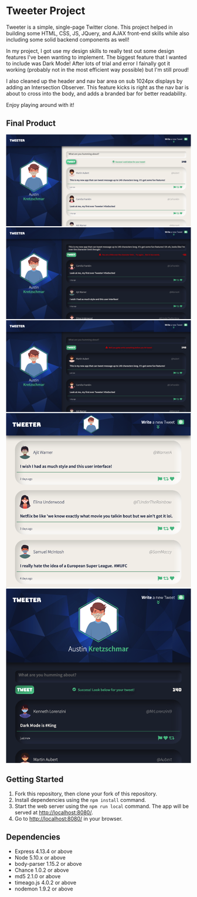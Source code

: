# Tweeter Project

Tweeter is a simple, single-page Twitter clone. This project helped in building some HTML, CSS, JS, JQuery, and AJAX front-end skills while also including some solid backend components as well!

In my project, I got use my design skills to really test out some design features I've been wanting to implement. The biggest feature that I wanted to include was Dark Mode! After lots of trial and error I fainally got it working (probably not in the most efficient way possible) but I'm still proud!

I also cleaned up the header and nav bar area on sub 1024px displays by adding an Intersection Observer. This feature kicks is right as the nav bar is about to cross into the body, and adds a branded bar for better readability. 

Enjoy playing around with it!

## Final Product
!["Screenshot of load page"](https://github.com/austinkret/tweeter/blob/master/docs/1.%20Load%20View.png)
!["Screenshot of dark mode"](https://github.com/austinkret/tweeter/blob/master/docs/2.%20Dark%20Mode.png)
!["Screenshot of validation error"](https://github.com/austinkret/tweeter/blob/master/docs/3.%20Validation%20Error.png)
!["Screenshot of header on scroll"](https://github.com/austinkret/tweeter/blob/master/docs/4.%20Header%20on%20Scroll.png)
!["Screenshot of dark mode success message"](https://github.com/austinkret/tweeter/blob/master/docs/5.%20Dark%20Mode%20Success.png)

## Getting Started

1. Fork this repository, then clone your fork of this repository.
2. Install dependencies using the `npm install` command.
3. Start the web server using the `npm run local` command. The app will be served at <http://localhost:8080/>.
4. Go to <http://localhost:8080/> in your browser.

## Dependencies

- Express 4.13.4 or above
- Node 5.10.x or above
- body-parser 1.15.2 or above
- Chance 1.0.2 or above
- md5 2.1.0 or above
- timeago.js 4.0.2 or above
- nodemon 1.9.2 or above
